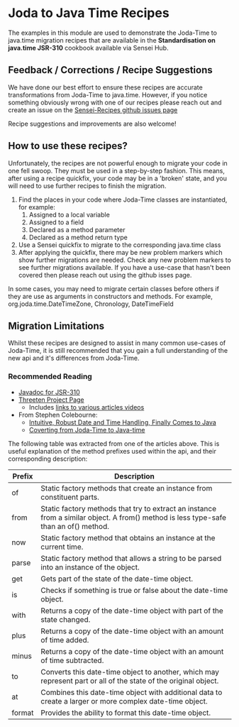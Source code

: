 # Joda to Java Time Recipes

The examples in this module are used to demonstrate the Joda-Time to java.time migration recipes that are available in 
the **Standardisation on java.time JSR-310** cookbook available via Sensei Hub.

## Feedback / Corrections / Recipe Suggestions

We have done our best effort to ensure these recipes are accurate transformations from Joda-Time to java.time.
However, if you notice something obviously wrong with one of our recipes please reach out and create an issue on the
[Sensei-Recipes github issues page][5]

Recipe suggestions and improvements are also welcome!

## How to use these recipes?

Unfortunately, the recipes are not powerful enough to migrate your code in one fell swoop. 
They must be used in a step-by-step fashion. This means, after using a recipe quickfix, your code may be in a 
'broken' state, and you will need to use further recipes to finish the migration.

1. Find the places in your code where Joda-Time classes are instantiated, for example:
   1. Assigned to a local variable
   2. Assigned to a field
   3. Declared as a method parameter
   4. Declared as a method return type
2. Use a Sensei quickfix to migrate to the corresponding java.time class
3. After applying the quickfix, there may be new problem markers which show further migrations are needed.
   Check any new problem markers to see further migrations available. If you have a use-case that hasn't been covered
   then please reach out using the github isses page.

In some cases, you may need to migrate certain classes before others if they are use as arguments in constructors and 
methods.
For example, org.joda.time.DateTimeZone, Chronology, DateTimeField

## Migration Limitations

Whilst these recipes are designed to assist in many common use-cases of Joda-Time, it is still recommended that you gain
a full understanding of the new api and it's differences from Joda-Time. 

### Recommended Reading

* [Javadoc for JSR-310][6]
* [Threeten Project Page][3]
  * Includes [links to various articles videos][4] 
* From Stephen Colebourne:
  * [Intuitive, Robust Date and Time Handling, Finally Comes to Java][2]
  * [Coverting from Joda-Time to Java-time][1]

The following table was extracted from one of the articles above. This is useful explanation of the method prefixes used within the api, and their corresponding
description:

| Prefix    | Description
|-----------|--------------
| of        | Static factory methods that create an instance from constituent parts.
| from      | Static factory methods that try to extract an instance from a similar object. A from() method is less type-safe than an of() method.
| now       | Static factory method that obtains an instance at the current time.
| parse     | Static factory method that allows a string to be parsed into an instance of the object.
| get       | Gets part of the state of the date-time object.
| is        | Checks if something is true or false about the date-time object.
| with      | Returns a copy of the date-time object with part of the state changed.
| plus      | Returns a copy of the date-time object with an amount of time added.
| minus     | Returns a copy of the date-time object with an amount of time subtracted.
| to        | Converts this date-time object to another, which may represent part or all of the state of the original object.
| at        | Combines this date-time object with additional data to create a larger or more complex date-time object.
| format    | Provides the ability to format this date-time object.



[1]: https://blog.joda.org/2014/11/converting-from-joda-time-to-javatime.html 
[2]: https://www.infoq.com/articles/java.time
[3]: https://www.threeten.org
[4]: https://www.threeten.org/links.html
[5]: https://github.com/SecureCodeWarrior/sensei-recipes/issues
[6]: https://docs.oracle.com/javase/8/docs/api/java/time/package-summary.html